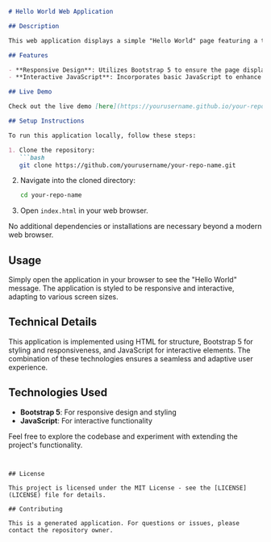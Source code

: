 ```markdown
# Hello World Web Application

## Description

This web application displays a simple "Hello World" page featuring a title and some text. Designed with simplicity in mind, it demonstrates the basics of web development using responsive design and interactive JavaScript functionality.

## Features

- **Responsive Design**: Utilizes Bootstrap 5 to ensure the page displays correctly across various devices and screen sizes.
- **Interactive JavaScript**: Incorporates basic JavaScript to enhance user interaction.

## Live Demo

Check out the live demo [here](https://yourusername.github.io/your-repo-name).

## Setup Instructions

To run this application locally, follow these steps:

1. Clone the repository:
   ```bash
   git clone https://github.com/yourusername/your-repo-name.git
   ```
2. Navigate into the cloned directory:
   ```bash
   cd your-repo-name
   ```
3. Open `index.html` in your web browser.

No additional dependencies or installations are necessary beyond a modern web browser.

## Usage

Simply open the application in your browser to see the "Hello World" message. The application is styled to be responsive and interactive, adapting to various screen sizes.

## Technical Details

This application is implemented using HTML for structure, Bootstrap 5 for styling and responsiveness, and JavaScript for interactive elements. The combination of these technologies ensures a seamless and adaptive user experience.

## Technologies Used

- **Bootstrap 5**: For responsive design and styling
- **JavaScript**: For interactive functionality

Feel free to explore the codebase and experiment with extending the project's functionality.
```


## License

This project is licensed under the MIT License - see the [LICENSE](LICENSE) file for details.

## Contributing

This is a generated application. For questions or issues, please contact the repository owner.
